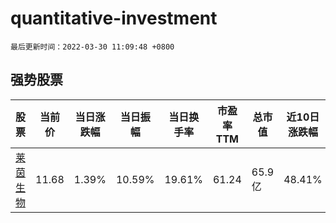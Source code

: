 # quantitative-investment

`最后更新时间：2022-03-30 11:09:48 +0800`

## 强势股票

|股票|当前价|当日涨跌幅|当日振幅|当日换手率|市盈率TTM|总市值|近10日涨跌幅|
|----|----|----|----|----|----|----|----|
|[莱茵生物](https://xueqiu.com/S/SZ002166)|11.68|1.39%|10.59%|19.61%|61.24|65.9亿|48.41%|
